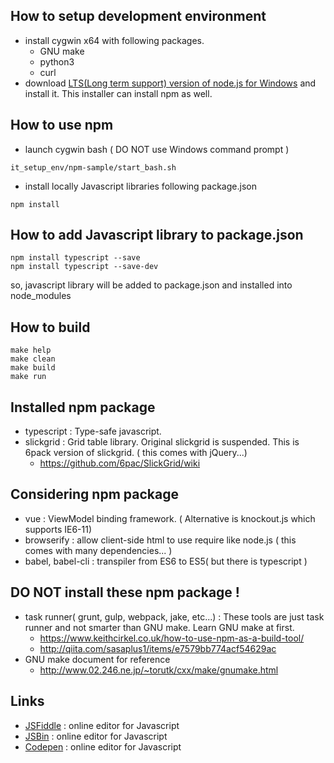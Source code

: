 How to setup development environment
------------------------------------

+ install cygwin x64 with following packages.
  + GNU make
  + python3
  + curl
+ download [LTS(Long term support) version of node.js for Windows](https://nodejs.org/en/download/) and install it. This installer can install npm as well.

How to use npm
--------------

+ launch cygwin bash ( DO NOT use Windows command prompt )
```
it_setup_env/npm-sample/start_bash.sh
```
+ install locally Javascript libraries following package.json
```
npm install
```

How to add Javascript library to package.json
----------------------------------------------
```
npm install typescript --save
npm install typescript --save-dev
```
so, javascript library will be added to package.json and installed into node_modules

How to build
------------
```
make help
make clean
make build
make run
```

Installed npm package
---------------------

+ typescript : Type-safe javascript.
+ slickgrid : Grid table library. Original slickgrid is suspended. This is 6pack version of slickgrid. ( this comes with jQuery...)
  + https://github.com/6pac/SlickGrid/wiki

Considering npm package
-----------------------

+ vue : ViewModel binding framework. ( Alternative is knockout.js which supports IE6-11)
+ browserify : allow client-side html to use require like node.js ( this comes with many dependencies... )
+ babel, babel-cli : transpiler from ES6 to ES5( but there is typescript )

DO NOT install these npm package !
----------------------------------
+ task runner( grunt, gulp, webpack, jake, etc...) : These tools are just task runner and not smarter than GNU make. Learn GNU make at first.
  + https://www.keithcirkel.co.uk/how-to-use-npm-as-a-build-tool/
  + http://qiita.com/sasaplus1/items/e7579bb774acf54629ac
+ GNU make document for reference
  + http://www.02.246.ne.jp/~torutk/cxx/make/gnumake.html

Links
-----
+ [JSFiddle](https://jsfiddle.net/fh5whLfd/) : online editor for Javascript
+ [JSBin](http://jsbin.com/rokimopuse/edit?html,js,console,output) : online editor for Javascript
+ [Codepen](http://codepen.io/anon/pen/dOGgeO) : online editor for Javascript


